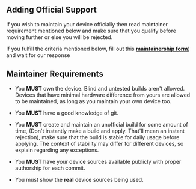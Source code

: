 
## Adding Official Support

If you wish to maintain your device officially then read maintainer requirement mentioned below and make sure that you qualify before moving further or else you will be rejected.

If you fulfill the criteria mentioned below, fill out this [**maintainership form**](https://docs.google.com/forms/d/e/1FAIpQLSf0-xhhwxyqFpi9FtaGRkjZ9ZWgw6FKqaQV7mOlAqrauJNyLw/viewform?usp=sf_link)) and wait for our response

## Maintainer Requirements

- You **MUST** own the device. Blind and untested builds aren't allowed. Devices that have minimal hardware difference from yours are allowed to be maintained, as long as you maintain your own device too.

- You **MUST** have a good knowledge of git.

- You **MUST** create and maintain an unofficial build for some amount of time, (Don't instantly make a build and apply. That'll mean an instant rejection), make sure that the build is stable for daily usage before applying. The context of stability may differ for different devices, so explain regarding any exceptions.

- You **MUST** have your device sources available publicly with proper authorship for each commit.

- You must show the **real** device sources being used.


